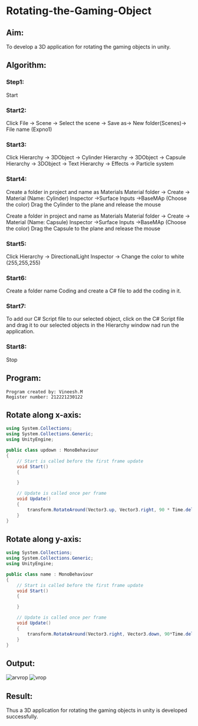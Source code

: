 # Rotating-the-Gaming-Object

## Aim:
To develop a 3D application for rotating the gaming objects in unity.
## Algorithm:
### Step1:
Start
### Start2:
Click File -> Scene -> Select the scene -> Save as-> New folder(Scenes)-> File name (Expno1)
### Start3:
Click Hierarchy -> 3DObject -> Cylinder
Hierarchy -> 3DObject -> Capsule
Hierarchy -> 3DObject -> Text
Hierarchy -> Effects -> Particle system
### Start4:
Create a folder in project and name as Materials
Material folder -> Create -> Material (Name: Cylinder)
Inspector ->Surface Inputs ->BaseMAp (Choose the color)
Drag the Cylinder to the plane and release the mouse

Create a folder in project and name as Materials
Material folder -> Create -> Material (Name: Capsule)
Inspector ->Surface Inputs ->BaseMAp (Choose the color)
Drag the Capsule to the plane and release the mouse

### Start5:
Click Hierarchy -> DirectionalLight
Inspector -> Change the color to white (255,255,255)

### Start6:
Create a folder name Coding and create a C# file to add the coding in it.

### Start7:
To add our C# Script file to our selected object, click on the C# Script file and drag it to our selected objects in the Hierarchy window nad run the application.

### Start8:
Stop

## Program:
```
Program created by: Vineesh.M
Register number: 212221230122

```
## Rotate along x-axis:

```cs
using System.Collections;
using System.Collections.Generic;
using UnityEngine;

public class updown : MonoBehaviour
{
    // Start is called before the first frame update
    void Start()
    {

    }

    // Update is called once per frame
    void Update()
    {
        transform.RotateAround(Vector3.up, Vector3.right, 90 * Time.deltaTime);
    }
}
```
## Rotate along y-axis:
```cs
using System.Collections;
using System.Collections.Generic;
using UnityEngine;

public class name : MonoBehaviour
{
    // Start is called before the first frame update
    void Start()
    {

    }

    // Update is called once per frame
    void Update()
    {
        transform.RotateAround(Vector3.right, Vector3.down, 90*Time.deltaTime);
    }
}
```

## Output:

![arvrop](https://user-images.githubusercontent.com/93427254/226115833-a9532ca8-055e-4d5f-a80d-c431103bdec6.png)
![vrop](https://user-images.githubusercontent.com/93427254/226115835-f523d318-6e8d-4ee3-92b5-5075c125651b.png)

## Result:
Thus a 3D application for rotating the gaming objects in unity is developed successfully.
